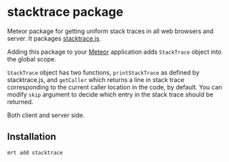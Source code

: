 stacktrace package
==================

Meteor package for getting uniform stack traces in all web browsers and server. It packages
[stacktrace.js](https://github.com/stacktracejs/stacktrace.js).

Adding this package to your [Meteor](http://www.meteor.com/) application adds `StackTrace` object into the global scope.

`StackTrace` object has two functions, `printStackTrace` as defined by stacktrace.js, and `getCaller` which returns a
line in stack trace corresponding to the current caller location in the code, by default. You can modify `skip` argument
 to decide which entry in the stack trace should be returned.

Both client and server side.

Installation
------------

```
mrt add stacktrace
```
